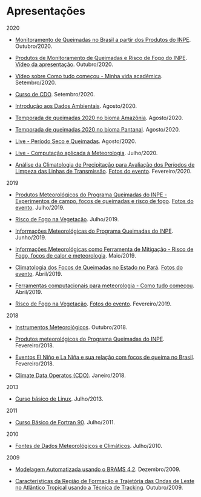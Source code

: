 Apresentações
=============

2020

+ [Monitoramento de Queimadas no Brasil a partir dos Produtos do INPE](https://docs.google.com/presentation/d/1dsF5-dKfz9BLlp1MC9RmVCnvH172M_QDHfIcv-3hFww/edit?usp=sharing). Outubro/2020.

+ [Produtos de Monitoramento de Queimadas e Risco de Fogo do INPE](https://docs.google.com/presentation/d/1ih32msQ1hhXZV760RJwqetd59-ELYOypp6BbrTPHtkg/edit?usp=sharing). [Vídeo da apresentação](https://youtu.be/-a_qlDjaqTY). Outubro/2020.

+ [Vídeo sobre Como tudo começou - Minha vida acadêmica](https://youtu.be/jIRlQgz59-A). Setembro/2020.

+ [Curso de CDO](https://docs.google.com/presentation/d/1jEMmVpfD4H8CB1TGuW-j5wuOhbU8uoCB4w-mi2XlxfI/edit?usp=sharing). Setembro/2020.

+ [Introdução aos Dados Ambientais](https://docs.google.com/presentation/d/1P72ZNO1yj0VcpNX9LEpXRvc-J4PUG67VcpFIpHB5ZQU/edit?usp=sharing). Agosto/2020.

+ [Temporada de queimadas 2020 no bioma Amazônia](https://docs.google.com/presentation/d/1HLVjWAS03nlCoNtLHgoqefcRNjTw7i_VLusVVfRupgk/edit?usp=sharing). Agosto/2020.

+ [Temporada de queimadas 2020 no bioma Pantanal](https://docs.google.com/presentation/d/1sZj30o1fEWU6PHd69-6rYyItpTDQGuM3bnp6XCMcYjk/edit?usp=sharing). Agosto/2020.


+ [Live - Período Seco e Queimadas](https://www.youtube.com/watch?v=Saw1SaVfg7w&t=8s). Agosto/2020.

+ [Live - Computação aplicada à Meteorologia](https://youtu.be/68Gf1hYNacQ). Julho/2020.

+ [Análise da Climatologia de Precipitação para Avaliação dos Períodos de Limpeza das Linhas de Transmissão](https://drive.google.com/open?id=1LlUwsHfh8eW26WJ-_7roawsKSD9I6-5IeUdPOPUYjzM). [Fotos do evento](https://photos.app.goo.gl/S62FGUYBu2pAxMhe9). Fevereiro/2020.

2019

+ [Produtos Meteorológicos do Programa Queimadas do INPE - Experimentos de campo, focos de queimadas e risco de fogo](https://drive.google.com/open?id=1WauM82u7HArAFk8SdsFJ6_mfU1qP5kM8aqNlxKBTeQ0). [Fotos do evento](https://photos.app.goo.gl/46z747KrtbQQ6z8P6). Julho/2019.

+ [Risco de Fogo na Vegetação](https://drive.google.com/open?id=1cxCgY3ehcG0EgwBdAZBTHCtqP5eddp0L30e4MB4qA_4). Julho/2019.

+ [Informações Meteorológicas do Programa Queimadas do INPE](https://drive.google.com/open?id=1td_v1y3aJ5uiD_icgPBLERze4hQS0BR4HprCvKrb2IQ). Junho/2019.

+ [Informações Meteorológicas como Ferramenta de Mitigação - Risco de Fogo, focos de calor e meteorologia](https://drive.google.com/open?id=1artY-CwWl9jAQDuNFDyRwHdrbxWLYtOzAw-nLjBDxYM). Maio/2019.

+ [Climatologia dos Focos de Queimadas no Estado no Pará](https://drive.google.com/open?id=126TXtjbLss9CCnTcKcZG-WBrVLKsnRZyUVPi2LJ0v3o). [Fotos do evento](https://photos.app.goo.gl/sU9HUBPoVQywyg9e6). Abril/2019.

+ [Ferramentas computacionais para meteorologia - Como tudo começou](https://drive.google.com/open?id=1fFJekV3tQlE06_H82MIUniA1O2yvFfM9RrZsRKDNceU). Abril/2019.

+ [Risco de Fogo na Vegetação](https://drive.google.com/open?id=1adL45Vmy1DS8CxaTbBT_wZxcBCyOij_ectbVxjGlRDY). [Fotos do evento](https://photos.app.goo.gl/PuiZK6JZLV7xiof36). Fevereiro/2019.

2018

+ [Instrumentos Meteorológicos](https://drive.google.com/open?id=11rtRnejr7GKjv-GYZ76woeO2Angv0zmmHIa-Wk27SZY). Outubro/2018.

+ [Produtos meteorológicos do Programa Queimadas do INPE](https://drive.google.com/open?id=1IV6Hl-WRApTKI_xSA5wtSNFEsQ0tnQF_ip8OyxrCGgs). Fevereiro/2018.

+ [Eventos El Niño e La Niña e sua relação com focos de queima no Brasil](https://drive.google.com/open?id=1O1ml1JUiIenc7zK_YL8qf4CiSOJ3aHRV8SiMdj-x9Tg). Fevereiro/2018.

+ [Climate Data Operatos (CDO)](http://satelite.cptec.inpe.br/repositorio9/wcrp/presentations/23/23012018_1400.pdf). Janeiro/2018.

2013

+ [Curso básico de Linux](https://drive.google.com/open?id=1ju1bNWycTJ-eF__81VPpLMl3LxMNunB3). Julho/2013.


2011

+ [Curso Básico de Fortran 90](https://drive.google.com/file/d/1mfvzMgut-FytZMMvLuyc3-nh_XbPvmPa/view?usp=sharing). Julho/2011.

2010

+ [Fontes de Dados Meteorológicos e Climáticos](https://drive.google.com/open?id=1tuyfBPHsHyfuFN3c3Caxe-9MhMl-Esmb). Julho/2010.

2009

+ [Modelagem Automatizada usando o BRAMS 4.2](https://drive.google.com/open?id=1S_KGFNSeH2Ld-F6qRsN-7HQJxgm3djNs). Dezembro/2009.

+ [Características da Região de Formação e Trajetória das Ondas de Leste no Atlântico Tropical usando a Técnica de Tracking](https://drive.google.com/open?id=19KUUyABHRS2a69adsje04N4j9LC04fnm). Outubro/2009.